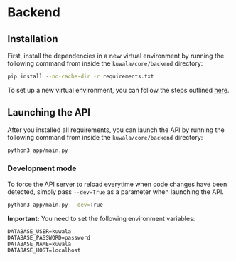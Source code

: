 # Backend

## Installation

First, install the dependencies in a new virtual environment by running the following command from inside the 
`kuwala/core/backend` directory:

```zsh
pip install --no-cache-dir -r requirements.txt
```

To set up a new virtual environment, you can follow the steps outlined 
[here](https://packaging.python.org/en/latest/guides/installing-using-pip-and-virtual-environments/).

## Launching the API

After you installed all requirements, you can launch the API by running the following command from inside the 
`kuwala/core/backend` directory:

```zsh
python3 app/main.py
```

### Development mode

To force the API server to reload everytime when code changes have been detected, simply pass `--dev=True` as a 
parameter when launching the API.

```zsh
python3 app/main.py --dev=True
```

**Important:** You need to set the following environment variables:

```dotenv
DATABASE_USER=kuwala
DATABASE_PASSWORD=password
DATABASE_NAME=kuwala
DATABASE_HOST=localhost
```